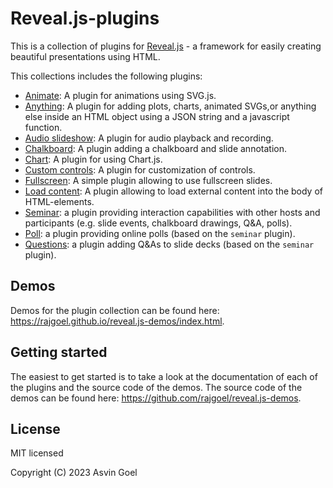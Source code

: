 # Reveal.js-plugins

This is a collection of plugins for [Reveal.js](https://revealjs.com) - a framework for easily creating beautiful presentations using HTML.

This collections includes the following plugins:

- [Animate](https://github.com/rajgoel/reveal.js-plugins/tree/master/animate): A plugin for animations using SVG.js.
- [Anything](https://github.com/rajgoel/reveal.js-plugins/tree/master/anything): A plugin for adding plots, charts, animated SVGs,or anything else inside an HTML object using a JSON string and a javascript function.
- [Audio slideshow](https://github.com/rajgoel/reveal.js-plugins/tree/master/audio-slideshow): A plugin for audio playback and recording.
- [Chalkboard](https://github.com/rajgoel/reveal.js-plugins/tree/master/chalkboard): A plugin adding a chalkboard and slide annotation.
- [Chart](https://github.com/rajgoel/reveal.js-plugins/tree/master/chart):  A plugin for using Chart.js.
- [Custom controls](https://github.com/rajgoel/reveal.js-plugins/tree/master/customcontrols):  A plugin for customization of controls.
- [Fullscreen](https://github.com/rajgoel/reveal.js-plugins/tree/master/fullscreen):  A simple plugin allowing to use fullscreen slides.
 - [Load content](https://github.com/rajgoel/reveal.js-plugins/tree/master/loadcontent): A plugin allowing to load external content into the body of HTML-elements.
- [Seminar](https://github.com/rajgoel/reveal.js-plugins/tree/master/seminar): a plugin providing interaction capabilities with other hosts and participants (e.g. slide events, chalkboard drawings, Q&A, polls).
- [Poll](https://github.com/rajgoel/reveal.js-plugins/tree/master/poll): a plugin providing online polls (based on the `seminar` plugin).
- [Questions](https://github.com/rajgoel/reveal.js-plugins/tree/master/questions): a plugin adding Q&As to slide decks (based on the `seminar` plugin).

## Demos

Demos for the plugin collection can be found here: <https://rajgoel.github.io/reveal.js-demos/index.html>.

## Getting started

The easiest to get started is to take a look at the documentation of each of the plugins and the source code of the demos. The source code of the demos can be found here: <https://github.com/rajgoel/reveal.js-demos>.


## License

MIT licensed

Copyright (C) 2023 Asvin Goel
